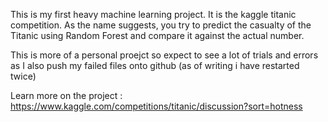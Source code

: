 This is my first heavy machine learning project. It is the kaggle titanic competition. As the name suggests, you try to predict the casualty of the Titanic using Random Forest and compare it against the actual number. 

This is more of a personal proejct so expect to see a lot of trials and errors as I also push my failed files onto github (as of writing i have restarted twice)

Learn more on the project  : https://www.kaggle.com/competitions/titanic/discussion?sort=hotness
